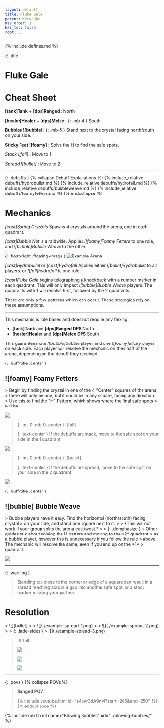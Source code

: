 ```yaml
---
layout: default
title: Fluke Gale
parent: Ketuduke
nav_order: 1
has_toc: false
root: ..
---
```


{% include defines.md %}

{: .title }
# Fluke Gale

# Cheat Sheet
**[tank]Tank** + **[dps]Ranged**
: North

**[healer]Healer** + **[dps]Melee**
: {: .mb-4 } South

**Bubbles ![bubble]**
: {: .mb-5 } Stand next to the crystal facing north/south on your side.

**Sticky Feet ![foamy]**
: Solve the H to find the safe spots.

*Stack ![fall]*
: Move to 1

*Spread ![bullet]*
: Move to 2

-----

{: .debuffs }
{% collapse Debuff Explanations %}
{% include_relative debuffs/hydrobullet.md %}
{% include_relative debuffs/hydrofall.md %}
{% include_relative debuffs/bubbleweave.md %}
{% include_relative debuffs/foamyfetters.md %}
{% endcollapse %}

# Mechanics

*[cast]Spring Crystals* Spawns 4 crystals around the arena, one in each
quadrant.

*[cast]Bubble Net* is a raidwide. Applies *![foamy]Foamy Fetters* to one role,
and *![bubble]Bubble Weave* to the other.

{: .float-right .floating-image }
![Example Arena](./arena-layout.png)

*[cast]Hydrobullet* or *[cast]Hydrofall* Applies either *![bullet]Hydrobullet*
to all players, or *![fall]Hydrofall* to one role.

*[cast]Fluke Gale* begins telegraphing a knockback with a number marker in each
quadrant. This will only impact *![bubble]Bubble Weave* players. The quadrants
with 1 will resolve first, followed by the 2 quadrants.

There are only a few patterns which can occur. These strategies rely on these
assumptions.

-----

This mechanic is role based and does not require any flexing.

* **[tank]Tank** and **[dps]Ranged DPS** North
* **[healer]Healer** and **[dps]Melee DPS** South

This guarantees one *![bubble]bubble* player and one *![foamy]sticky* player on
each side. Each player will resolve the mechanic on their half of the arena,
depending on the debuff they received.

{: .buff-title .center }
## ![foamy] Foamy Fetters

<div class="mechanics" markdown="1">
> Begin by finding the crystal in one of the 4 "Center" squares of the arena.
> there will only be one, but it could be in any square, facing any direction.
> Use this to find the "H" Pattern, which shows where the final safe spots
> will be.

![](./h-pattern.png)

> {: .mt-0 .mb-0 .center }
> ![fall]
>
> {: .text-center }
> If the debuffs are stack, move to the safe spot on your side in the 1
> quadrant.

![](./stack.png)

> {: .mt-0 .mb-0 .center }
> ![bullet]
>
> {: .text-center }
> If the debuffs are spread, move to the safe spot on your side in the 2
> quadrant.

![](./spread.png)
</div>

{: .buff-title .center }
## ![bubble] Bubble Weave

<div class="mechanics" markdown="1">
> Bubble players have it easy. Find the horizontal (north/south) facing crystal
> on your side, and stand one square next to it.
>
> *This will not work if your group splits the arena east/west.*
>
> {: .demphasize }
> Other guides talk about solving the H pattern and moving to the *2* quadrant
> as a bubble player, however this is unnecessary if you follow the rule
> above. The mechanic will resolve the same, even if you end up on the *1*
> quadrant.

![](./bubble-ez.png)
</div>

------

{: .warning }
> Standing too close to the corner or edge of a square can result in a spread
> reaching across a gap into another safe spot, or a stack marker missing your
> partner.

# Resolution

<div class="timeline" markdown="1">
> ![][bullet]
>
> ![](./example-spread-1.png)
>
> ![](./example-spread-2.png)
>
> {: .fade-sides }
> ![](./example-spread-3.png)

> ![][fall]
>
> ![](./example-stack-1.png)
>
> ![](./example-stack-2.png)
>
> ![](./example-stack-3.png)
</div>

-----

{: .povs }
{% collapse POVs %}
> **Ranged POV**
>
> {% include youtube.html id="s4pvr3dA9nM?start=205&end=250" %}
{% endcollapse %}

{% include next.html name="Blowing Bubbles" url="../blowing-bubbles/" %}
